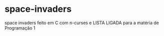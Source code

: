 # space-invaders
space invaders feito em C com n-curses e  LISTA LIGADA para a matéria de Programação 1
